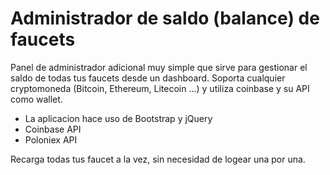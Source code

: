 # Administrador de saldo (balance) de faucets
Panel de administrador adicional muy simple que sirve para gestionar el saldo de todas tus faucets desde un dashboard. Soporta cualquier cryptomoneda (Bitcoin, Ethereum, Litecoin ...) y utiliza coinbase y su API como wallet.

- La aplicacion hace uso de Bootstrap y jQuery
- Coinbase API
- Poloniex API

Recarga todas tus faucet a la vez, sin necesidad de logear una por una.
